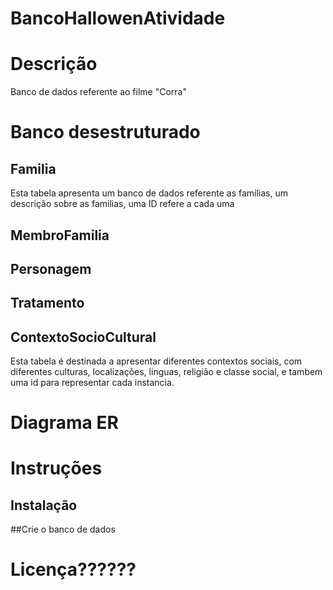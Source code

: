 # BancoHallowenAtividade
# Descrição
 Banco de dados referente ao filme "Corra"
# Banco desestruturado
## Familia
Esta tabela apresenta um banco de dados referente as familias, um descrição sobre as familias, uma ID refere a cada uma 
## MembroFamilia
## Personagem
## Tratamento

## ContextoSocioCultural
Esta tabela é destinada a apresentar diferentes contextos sociais, com diferentes culturas, localizações, linguas, religião e classe social, e tambem uma id para representar cada instancia.
# Diagrama ER
# Instruções
## Instalação
##Crie o banco de dados 
# Licença??????
